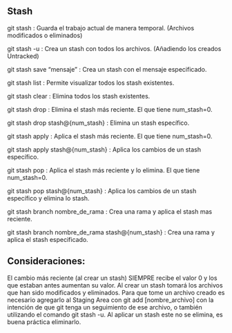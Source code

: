 ## Stash

git stash : Guarda el trabajo actual de manera temporal. (Archivos modificados o eliminados)

git stash -u : Crea un stash con todos los archivos. (Añadiendo los creados Untracked)

git stash save “mensaje” : Crea un stash con el mensaje especificado.

git stash list : Permite visualizar todos los stash existentes.

git stash clear : Elimina todos los stash existentes.

git stash drop : Elimina el stash más reciente. El que tiene num_stash=0.

git stash drop stash@{num_stash} : Elimina un stash específico.

git stash apply : Aplica el stash más reciente. El que tiene num_stash=0.

git stash apply stash@{num_stash} : Aplica los cambios de un stash específico.

git stash pop : Aplica el stash más reciente y lo elimina. El que tiene num_stash=0.

git stash pop stash@{num_stash} : Aplica los cambios de un stash específico y elimina lo stash.

git stash branch nombre_de_rama : Crea una rama y aplica el stash mas reciente.

git stash branch nombre_de_rama stash@{num_stash} : Crea una rama y aplica el stash especificado.

## Consideraciones:
El cambio más reciente (al crear un stash) SIEMPRE recibe el valor 0 y los que estaban antes aumentan su valor.
Al crear un stash tomará los archivos que han sido modificados y eliminados. Para que tome un archivo creado es necesario agregarlo al Staging Area con git add [nombre_archivo] con la intención de que git tenga un seguimiento de ese archivo, o también utilizando el comando git stash -u.
Al aplicar un stash este no se elimina, es buena práctica eliminarlo.